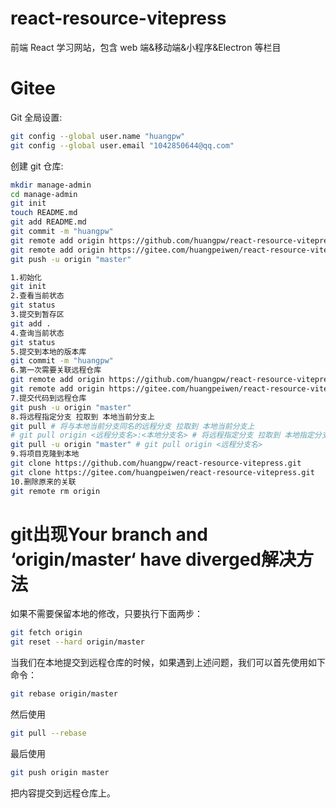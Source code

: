 # react-resource-vitepress

前端 React 学习网站，包含 web 端&移动端&小程序&Electron 等栏目

# Gitee

Git 全局设置:

```bash
git config --global user.name "huangpw"
git config --global user.email "1042850644@qq.com"
```

创建 git 仓库:

```bash
mkdir manage-admin
cd manage-admin
git init
touch README.md
git add README.md
git commit -m "huangpw"
git remote add origin https://github.com/huangpw/react-resource-vitepress.git
git remote add origin https://gitee.com/huangpeiwen/react-resource-vitepress.git
git push -u origin "master"
```

```bash
1.初始化
git init
2.查看当前状态
git status
3.提交到暂存区
git add .
4.查询当前状态
git status
5.提交到本地的版本库
git commit -m "huangpw"
6.第一次需要关联远程仓库
git remote add origin https://github.com/huangpw/react-resource-vitepress.git
git remote add origin https://gitee.com/huangpeiwen/react-resource-vitepress.git
7.提交代码到远程仓库
git push -u origin "master"
8.将远程指定分支 拉取到 本地当前分支上
git pull # 将与本地当前分支同名的远程分支 拉取到 本地当前分支上
# git pull origin <远程分支名>:<本地分支名> # 将远程指定分支 拉取到 本地指定分支上
git pull -u origin "master" # git pull origin <远程分支名>
9.将项目克隆到本地
git clone https://github.com/huangpw/react-resource-vitepress.git
git clone https://gitee.com/huangpeiwen/react-resource-vitepress.git
10.删除原来的关联
git remote rm origin
```

# git出现Your branch and ‘origin/master‘ have diverged解决方法

如果不需要保留本地的修改，只要执行下面两步：

```bash
git fetch origin
git reset --hard origin/master
```

当我们在本地提交到远程仓库的时候，如果遇到上述问题，我们可以首先使用如下命令：

```bash
git rebase origin/master
```

然后使用

```bash
git pull --rebase
```

最后使用

```bash
git push origin master
```

把内容提交到远程仓库上。

